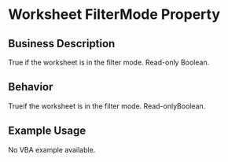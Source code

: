 # Worksheet FilterMode Property

## Business Description
True if the worksheet is in the filter mode. Read-only Boolean.

## Behavior
Trueif the worksheet is in the filter mode. Read-onlyBoolean.

## Example Usage
No VBA example available.
